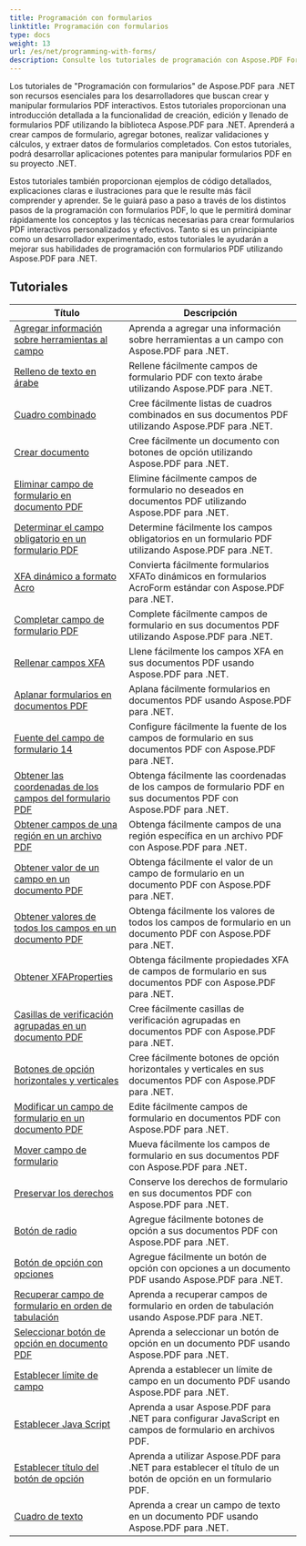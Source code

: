 ```yaml
---
title: Programación con formularios
linktitle: Programación con formularios
type: docs
weight: 13
url: /es/net/programming-with-forms/
description: Consulte los tutoriales de programación con Aspose.PDF Forms para .NET para crear y administrar formularios interactivos en sus archivos PDF.
---
```

Los tutoriales de "Programación con formularios" de Aspose.PDF para .NET son recursos esenciales para los desarrolladores que buscan crear y manipular formularios PDF interactivos. Estos tutoriales proporcionan una introducción detallada a la funcionalidad de creación, edición y llenado de formularios PDF utilizando la biblioteca Aspose.PDF para .NET. Aprenderá a crear campos de formulario, agregar botones, realizar validaciones y cálculos, y extraer datos de formularios completados. Con estos tutoriales, podrá desarrollar aplicaciones potentes para manipular formularios PDF en su proyecto .NET.

Estos tutoriales también proporcionan ejemplos de código detallados, explicaciones claras e ilustraciones para que le resulte más fácil comprender y aprender. Se le guiará paso a paso a través de los distintos pasos de la programación con formularios PDF, lo que le permitirá dominar rápidamente los conceptos y las técnicas necesarias para crear formularios PDF interactivos personalizados y efectivos. Tanto si es un principiante como un desarrollador experimentado, estos tutoriales le ayudarán a mejorar sus habilidades de programación con formularios PDF utilizando Aspose.PDF para .NET.

## Tutoriales
| Título | Descripción |
| --- | --- | 
| [Agregar información sobre herramientas al campo](./add-tooltip-to-field/) | Aprenda a agregar una información sobre herramientas a un campo con Aspose.PDF para .NET. |  
| [Relleno de texto en árabe](./arabic-text-filling/) | Rellene fácilmente campos de formulario PDF con texto árabe utilizando Aspose.PDF para .NET. |  
| [Cuadro combinado](./combo-box/) | Cree fácilmente listas de cuadros combinados en sus documentos PDF utilizando Aspose.PDF para .NET. |  
| [Crear documento](./create-doc/) | Cree fácilmente un documento con botones de opción utilizando Aspose.PDF para .NET. |  
| [Eliminar campo de formulario en documento PDF](./delete-form-field/) | Elimine fácilmente campos de formulario no deseados en documentos PDF utilizando Aspose.PDF para .NET. |  
| [Determinar el campo obligatorio en un formulario PDF](./determine-required-field/) | Determine fácilmente los campos obligatorios en un formulario PDF utilizando Aspose.PDF para .NET. |  
| [XFA dinámico a formato Acro](./dynamic-xfa-to-acro-form/) | Convierta fácilmente formularios XFATo dinámicos en formularios AcroForm estándar con Aspose.PDF para .NET. |  
| [Completar campo de formulario PDF](./fill-form-field/) | Complete fácilmente campos de formulario en sus documentos PDF utilizando Aspose.PDF para .NET. |  
| [Rellenar campos XFA](./fill-xfafields/) | Llene fácilmente los campos XFA en sus documentos PDF usando Aspose.PDF para .NET. |  
| [Aplanar formularios en documentos PDF](./flatten-forms/) | Aplana fácilmente formularios en documentos PDF usando Aspose.PDF para .NET. |  
| [Fuente del campo de formulario 14](./form-field-font-14/) | Configure fácilmente la fuente de los campos de formulario en sus documentos PDF con Aspose.PDF para .NET. |  
| [Obtener las coordenadas de los campos del formulario PDF](./get-coordinates/) | Obtenga fácilmente las coordenadas de los campos de formulario PDF en sus documentos PDF con Aspose.PDF para .NET. |  
| [Obtener campos de una región en un archivo PDF](./get-fields-from-region/) | Obtenga fácilmente campos de una región específica en un archivo PDF con Aspose.PDF para .NET. |  
| [Obtener valor de un campo en un documento PDF](./get-value-from-field/) | Obtenga fácilmente el valor de un campo de formulario en un documento PDF con Aspose.PDF para .NET. |  
| [Obtener valores de todos los campos en un documento PDF](./get-values-from-all-fields/) | Obtenga fácilmente los valores de todos los campos de formulario en un documento PDF con Aspose.PDF para .NET. |  
| [Obtener XFAProperties](./get-xfaproperties/) | Obtenga fácilmente propiedades XFA de campos de formulario en sus documentos PDF con Aspose.PDF para .NET. |  
| [Casillas de verificación agrupadas en un documento PDF](./grouped-check-boxes/) | Cree fácilmente casillas de verificación agrupadas en documentos PDF con Aspose.PDF para .NET. |  
| [Botones de opción horizontales y verticales](./horizontally-and-vertically-radio-buttons/) | Cree fácilmente botones de opción horizontales y verticales en sus documentos PDF con Aspose.PDF para .NET. |  
| [Modificar un campo de formulario en un documento PDF](./modify-form-field/) | Edite fácilmente campos de formulario en documentos PDF con Aspose.PDF para .NET. |  
| [Mover campo de formulario](./move-form-field/) | Mueva fácilmente los campos de formulario en sus documentos PDF con Aspose.PDF para .NET. |  
| [Preservar los derechos](./preserve-rights/) | Conserve los derechos de formulario en sus documentos PDF con Aspose.PDF para .NET. |  
| [Botón de radio](./radio-button/) | Agregue fácilmente botones de opción a sus documentos PDF con Aspose.PDF para .NET. |  
| [Botón de opción con opciones](./radio-button-with-options/) | Agregue fácilmente un botón de opción con opciones a un documento PDF usando Aspose.PDF para .NET. |  
| [Recuperar campo de formulario en orden de tabulación](./retrieve-form-field-in-tab-order/) | Aprenda a recuperar campos de formulario en orden de tabulación usando Aspose.PDF para .NET. |  
| [Seleccionar botón de opción en documento PDF](./select-radio-button/) | Aprenda a seleccionar un botón de opción en un documento PDF usando Aspose.PDF para .NET. |  
| [Establecer límite de campo](./set-field-limit/) | Aprenda a establecer un límite de campo en un documento PDF usando Aspose.PDF para .NET. |  
| [Establecer Java Script](./set-java-script/) | Aprenda a usar Aspose.PDF para .NET para configurar JavaScript en campos de formulario en archivos PDF. |  
| [Establecer título del botón de opción](./set-radio-button-caption/) | Aprenda a utilizar Aspose.PDF para .NET para establecer el título de un botón de opción en un formulario PDF. |  
| [Cuadro de texto](./text-box/) | Aprenda a crear un campo de texto en un documento PDF usando Aspose.PDF para .NET. |  
